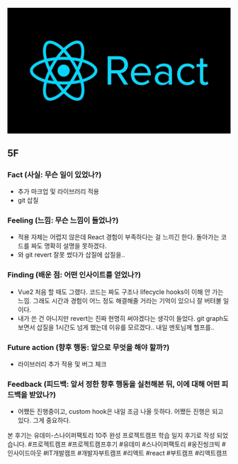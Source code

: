 ![img_react.png](../assets/img_react.png)

## 5F

### Fact (사실: 무슨 일이 있었나?)

- 추가 마크업 및 라이브러리 적용
- git 삽질

### Feeling (느낌: 무슨 느낌이 들었나?)

- 적용 자체는 어렵지 않은데 React 경험이 부족하다는 걸 느끼긴 한다. 돌아가는 코드를 짜도 명확히 설명을 못하겠다.
- 와 git revert 잘못 썼다가 삽질에 삽질을..

### Finding (배운 점: 어떤 인사이트를 얻었나?)

- Vue2 처음 할 때도 그랬다. 코드는 짜도 구조나 lifecycle hooks이 이해 안 가는 느낌. 그래도 시간과 경험이 어느 정도 해결해줄 거라는 기억이 있으니 잘 버텨볼 일이다.
- 내가 쓴 건 아니지만 revert는 진짜 현명히 써야겠다는 생각이 들었다. git graph도 보면서 삽질을 1시간도 넘게 했는데 이유를 모르겠다.. 내일 멘토님께 헬프를..

### Future action (향후 행동: 앞으로 무엇을 해야 할까?)

- 라이브러리 추가 적용 및 버그 체크

### Feedback (피드백: 앞서 정한 향후 행동을 실천해본 뒤, 이에 대해 어떤 피드백을 받았나?)

- 어쨌든 진행중이고, custom hook은 내일 조금 나올 듯하다. 어쨌든 진행은 되고 있다. 그게 중요하다.

본 후기는 유데미-스나이퍼팩토리 10주 완성 프로젝트캠프 학습 일지 후기로 작성 되었습니다. #프로젝트캠프 #프로젝트캠프후기 #유데미 #스나이퍼팩토리 #웅진씽크빅 #인사이드아웃 #IT개발캠프 #개발자부트캠프 #리액트 #react #부트캠프 #리액트캠프
